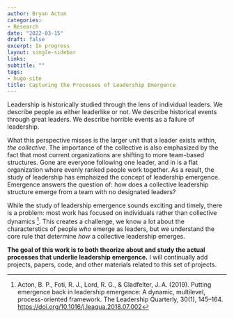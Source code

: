 ```yaml
---
author: Bryan Acton
categories:
- Research
date: "2022-03-15"
draft: false
excerpt: In progress
layout: single-sidebar
links:
subtitle: ""
tags:
- hugo-site
title: Capturing the Processes of Leadership Emergence
---
```


Leadership is historically studied through the lens of individual leaders. We describe people as either leaderlike or not. We describe historical events through great leaders. We describe horrible events as a failure of leadership. 

What this perspective misses is the larger unit that a leader exists within, *the collective*. The importance of the collective is also emphasized by the fact that most current organizations are shifting to more team-based structures. Gone are everyone following one leader, and in is a flat organization where evenly ranked people work together. As a result, the study of leadership has emphaized the concept of leadership emergence. Emergence answers the question of: how does a collective leadership structure emerge from a team with no designated leaders?

While the study of leadership emergence sounds exciting and timely, there is a problem: most work has focused on individuals rather than collective dynamics [^1]. This creates a challenge, we know a lot about the characterstics of people *who* emerge as leaders, but we understand the core rule that determine *how* a collective leadership emerges. 

**The goal of this work is to both theorize about and study the actual processes that underlie leadership emergence.** I will continually add projects, papers, code, and other materials related to this set of projects. 


[^1]: Acton, B. P., Foti, R. J., Lord, R. G., & Gladfelter, J. A. (2019). Putting emergence back in leadership emergence: A dynamic, multilevel, process-oriented framework. The Leadership Quarterly, 30(1), 145–164. https://doi.org/10.1016/j.leaqua.2018.07.002


